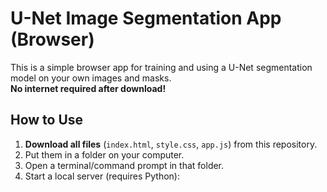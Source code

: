 # U-Net Image Segmentation App (Browser)

This is a simple browser app for training and using a U-Net segmentation model on your own images and masks.  
**No internet required after download!**

## How to Use

1. **Download all files** (`index.html`, `style.css`, `app.js`) from this repository.
2. Put them in a folder on your computer.
3. Open a terminal/command prompt in that folder.
4. Start a local server (requires Python):
